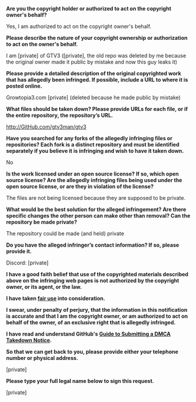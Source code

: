 **Are you the copyright holder or authorized to act on the copyright owner's behalf?**

Yes, I am authorized to act on the copyright owner's behalf.

**Please describe the nature of your copyright ownership or authorization to act on the owner's behalf.**

I am [private] of GTV3 ([private], the old repo was deleted by me because the original owner made it public by mistake and now this guy leaks it)

**Please provide a detailed description of the original copyrighted work that has allegedly been infringed. If possible, include a URL to where it is posted online.**

Growtopia3.com
[private] (deleted because he made public by mistake)

**What files should be taken down? Please provide URLs for each file, or if the entire repository, the repository’s URL.**

http://GitHub.com/gtv3man/gtv3

**Have you searched for any forks of the allegedly infringing files or repositories? Each fork is a distinct repository and must be identified separately if you believe it is infringing and wish to have it taken down.**

No

**Is the work licensed under an open source license? If so, which open source license? Are the allegedly infringing files being used under the open source license, or are they in violation of the license?**

The files are not being licensed because they are supposed to be private.

**What would be the best solution for the alleged infringement? Are there specific changes the other person can make other than removal? Can the repository be made private?**

The repository could be made (and held) private

**Do you have the alleged infringer’s contact information? If so, please provide it.**

Discord: [private]  

**I have a good faith belief that use of the copyrighted materials described above on the infringing web pages is not authorized by the copyright owner, or its agent, or the law.**

**I have taken <a href="https://www.lumendatabase.org/topics/22">fair use</a> into consideration.**

**I swear, under penalty of perjury, that the information in this notification is accurate and that I am the copyright owner, or am authorized to act on behalf of the owner, of an exclusive right that is allegedly infringed.**

**I have read and understand GitHub's <a href="https://help.github.com/articles/guide-to-submitting-a-dmca-takedown-notice/">Guide to Submitting a DMCA Takedown Notice</a>.**

**So that we can get back to you, please provide either your telephone number or physical address.**

[private]  

**Please type your full legal name below to sign this request.**

[private]  
